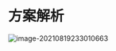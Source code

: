 # 方案解析

![image-20210819233010663](F:\rCoreBook\hm1229.github.io\book\资源文件\实验零.assets\方案解析lab0.png)

